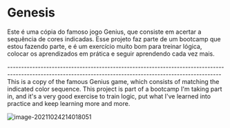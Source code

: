 # Genesis
Este é uma cópia do famoso jogo Genius, que consiste em acertar a sequência de cores indicadas. Esse projeto faz parte de um bootcamp que estou fazendo parte, e é um exercício muito bom para treinar lógica, colocar os aprendizados em prática e seguir aprendendo cada vez mais. 



-----------------------------------------------------------------------------------------------------------------------------------------------------------This is a copy of the famous Genius game, which consists of matching the indicated color sequence. This project is part of a bootcamp I'm taking part in, and it's a very good exercise to train logic, put what I've learned into practice and keep learning more and more.

![image-20211024214018051](C:\Users\Cesar\AppData\Roaming\Typora\typora-user-images\image-20211024214018051.png)

